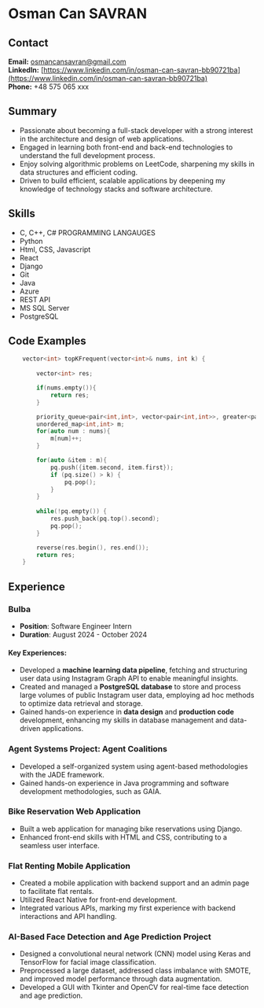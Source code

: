 # Osman Can SAVRAN
## Contact
**Email:** osmancansavran@gmail.com\
**LinkedIn:** [https://www.linkedin.com/in/osman-can-savran-bb90721ba](https://www.linkedin.com/in/osman-can-savran-bb90721ba)  
**Phone:** +48 575 065 xxx
## Summary
- Passionate about becoming a full-stack developer with a strong interest in the architecture and design of web applications.
- Engaged in learning both front-end and back-end technologies to understand the full development process.
- Enjoy solving algorithmic problems on LeetCode, sharpening my skills in data structures and efficient coding.
- Driven to build efficient, scalable applications by deepening my knowledge of technology stacks and software architecture.
## Skills
- C, C++, C# PROGRAMMING LANGAUGES
- Python
- Html, CSS, Javascript
- React 
- Django
- Git
- Java
- Azure
- REST API
- MS SQL Server
- PostgreSQL
## Code Examples
```cpp
    vector<int> topKFrequent(vector<int>& nums, int k) {
        
        vector<int> res;

        if(nums.empty()){
            return res;
        }

        priority_queue<pair<int,int>, vector<pair<int,int>>, greater<pair<int,int>>> pq;
        unordered_map<int,int> m;
        for(auto num : nums){
            m[num]++;
        }

        for(auto &item : m){
            pq.push({item.second, item.first});
            if (pq.size() > k) {
                pq.pop();
            }
        }        
        
        while(!pq.empty()) {
            res.push_back(pq.top().second);
            pq.pop();
        }

        reverse(res.begin(), res.end());
        return res;
    }
```

## Experience

### Bulba
- **Position**: Software Engineer Intern
- **Duration**: August 2024 - October 2024

#### Key Experiences:
- Developed a **machine learning data pipeline**, fetching and structuring user data using Instagram Graph API to enable meaningful insights.
- Created and managed a **PostgreSQL database** to store and process large volumes of public Instagram user data, employing ad hoc methods to optimize data retrieval and storage.
- Gained hands-on experience in **data design** and **production code** development, enhancing my skills in database management and data-driven applications.


### Agent Systems Project: Agent Coalitions
- Developed a self-organized system using agent-based methodologies with the JADE framework.
- Gained hands-on experience in Java programming and software development methodologies, such as GAIA.

### Bike Reservation Web Application
- Built a web application for managing bike reservations using Django.
- Enhanced front-end skills with HTML and CSS, contributing to a seamless user interface.

### Flat Renting Mobile Application
- Created a mobile application with backend support and an admin page to facilitate flat rentals.
- Utilized React Native for front-end development.
- Integrated various APIs, marking my first experience with backend interactions and API handling.

### AI-Based Face Detection and Age Prediction Project
- Designed a convolutional neural network (CNN) model using Keras and TensorFlow for facial image classification.
- Preprocessed a large dataset, addressed class imbalance with SMOTE, and improved model performance through data augmentation.
- Developed a GUI with Tkinter and OpenCV for real-time face detection and age prediction.



  






